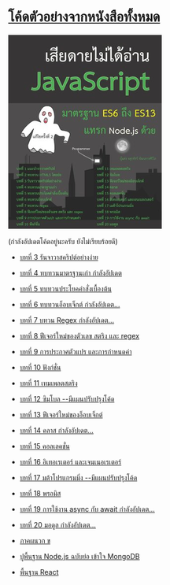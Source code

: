 # [โค้ดตัวอย่างจากหนังสือทั้งหมด]([https://www.mebmarket.com/web/index.php?action=BookDetails&data=YToyOntzOjc6InVzZXJfaWQiO3M6NzoiMTcyNTQ4MyI7czo3OiJib29rX2lkIjtzOjY6IjE1Njg1NCI7fQ)

![cover_new.PNG](https://github.com/adminho/javascript/blob/master/images/cover_new.png)

(กำลังอัปเดตโค้ดอยู่นะครับ ยังไม่เรียบร้อยดี)

* [บทที่ 3 รันจาวาสคริปต์อย่างง่าย](Chapter03.md)
* [บทที่ 4 ทบทวนมาตรฐานเก่า กำลังอัปเดต](Chapter04.md)
* [บทที่ 5 ทบทวนประโยคคำสั่งเบื้องต้น](Chapter05.md)
* [บทที่ 6 ทบทวนอ็อบเจ็กต์ กำลังอัปเดต...](Chapter06.md)
* [บทที่ 7  บทวน Regex กำลังอัปเดต...](Chapter07.md)
* [บทที่ 8 ฟีเจอร์ใหม่ของตัวเลข สตริง และ regex](Chapter8.md)
* [บทที่ 9  การประกาศตัวแปร และการกำหนดค่า](Chapter9.md)
* [บทที่ 10 ฟังก์ชั่น](Chapter10.md)
* [บทที่ 11 เทมเพลตสตริง](Chapter11.md)
* [บทที่ 12  ซิมโบล --มีแผนปรับปรุงโค้ด](Chapter12.md)
* [บทที่ 13 ฟีเจอร์ใหม่ของอ็อบเจ็กต์](Chapter13.md)
* [บทที่ 14 คลาส กำลังอัปเดต...](Chapter14.md)
* [บทที่ 15 คอลเลคชั่น](Chapter15.md)
* [บทที่ 16 อิเทอเรเตอร์ และเจนเนอเรเตอร์](Chapter16.md)
* [บทที่ 17  มต้าโปรแกรมมิ่ง --มีแผนปรับปรุงโค้ด](Chapter17.md)
* [บทที่ 18 พรอมิส](Chapter18.md)
* [บทที่ 19  การใช้งาน async กับ await กำลังอัปเดต...](Chapter19.md)
* [บทที่ 20  มอดูล กำลังอัปเดต...](Chapter20.md)
* [ภาคผนวก ข](Appendix_B)

* [ปูพื้นฐาน Node.js ฉบับย่อ เข้าใจ MongoDB](
https://www.mebmarket.com/web/index.php?action=BookDetails&data=YToyOntzOjc6InVzZXJfaWQiO3M6NzoiMTcyNTQ4MyI7czo3OiJib29rX2lkIjtzOjY6IjI0OTQwOCI7fQ)

* [พื้นฐาน React]()
